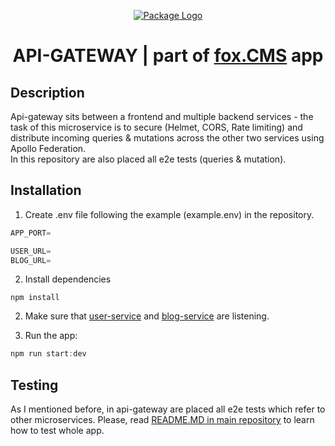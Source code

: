 <p align="center">
  <a href="https://github.com/TomaszTrebacz/nest-auth-graphql-redis/packages/541967"><img src="https://i.ibb.co/jvpVBKm/api-gateway.png" alt="Package Logo" />
  </a>
   <h1 align="center">API-GATEWAY | part of <a href="https://github.com/TomaszTrebacz/fox.CMS">fox.CMS</a> app</h1>
</p>

## Description

Api-gateway sits between a frontend and multiple backend services - the task of this microservice is to secure (Helmet, CORS, Rate limiting) and distribute incoming queries & mutations across the other two services using Apollo Federation.  
In this repository are also placed all e2e tests (queries & mutation).

## Installation

1. Create .env file following the example (example.env) in the repository.

```ts
APP_PORT=

USER_URL=
BLOG_URL=
```

2. Install dependencies

```
npm install
```

2. Make sure that <a href="https://github.com/TomaszTrebacz/fox.CMS-user-service">user-service</a> and <a href="https://github.com/TomaszTrebacz/fox.CMS-blog-service">blog-service</a> are listening.

3. Run the app:

```ts
npm run start:dev
```

## Testing

As I mentioned before, in api-gateway are placed all e2e tests which refer to other microservices. Please, read <a href="https://github.com/TomaszTrebacz/fox.CMS">README.MD in main repository</a> to learn how to test whole app.
